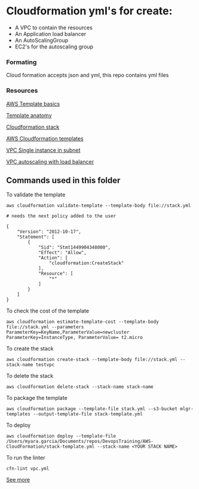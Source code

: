 # Cloudformation yml's for create:

- A VPC to contain the resources
- An Application load balancer
- An AutoScalingGroup 
- EC2's for the autoscaling group

### Formating
Cloud formation accepts json and yml, this repo contains yml files

### Resources
[AWS Template basics](https://docs.aws.amazon.com/AWSCloudFormation/latest/UserGuide/gettingstarted.templatebasics.html)

[Template anatomy](https://docs.aws.amazon.com/AWSCloudFormation/latest/UserGuide/template-anatomy.html)

[Cloudformation stack](https://docs.aws.amazon.com/AWSCloudFormation/latest/UserGuide/aws-properties-stack.html)

[AWS Cloudformation templates](https://docs.aws.amazon.com/AWSCloudFormation/latest/UserGuide/sample-templates-services-us-east-1.html#w2ab1c35c52c13c41)

[VPC Single instance in subnet](https://s3.amazonaws.com/cloudformation-templates-us-east-1/VPC_Single_Instance_In_Subnet.template)

[VPC autoscaling with load balancer](https://s3.amazonaws.com/cloudformation-templates-us-east-1/VPC_AutoScaling_and_ElasticLoadBalancer.template)
## Commands used in this folder

To validate the template
```
aws cloudformation validate-template --template-body file://stack.yml 

# needs the next policy added to the user

{
    "Version": "2012-10-17",
    "Statement": [
        {
            "Sid": "Stmt1449904348000",
            "Effect": "Allow",
            "Action": [
                "cloudformation:CreateStack"
            ],
            "Resource": [
                "*"
            ]
        }
    ]
}
```
To check the cost of the template
```
aws cloudformation estimate-template-cost --template-body file://stack.yml --parameters ParameterKey=KeyName,ParameterValue=newcluster ParameterKey=InstanceType, ParameterValue= t2.micro
```
To create the stack
```
aws cloudformation create-stack --template-body file://stack.yml --stack-name testvpc
```

To delete the stack
```
aws cloudformation delete-stack --stack-name stack-name
```

To package the template
```
aws cloudformation package --template-file stack.yml --s3-bucket mlgr-templates --output-template-file stack-template.yml
```

To deploy
```
aws cloudformation deploy --template-file /Users/myara.garcia/Documents/repos/DevopsTraining/AWS-CloudFormation/stack-template.yml --stack-name <YOUR STACK NAME>
```

To run the linter
```
cfn-lint vpc.yml    
```
[See more](https://github.com/aws-cloudformation/cfn-lint)